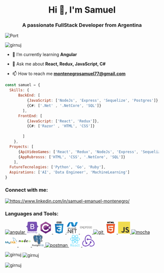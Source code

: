 <h1 align="center">Hi 👋, I'm Samuel</h1>

<h3 align="center">A passionate FullStack Developer from Argentina</h3>

![Port](https://user-images.githubusercontent.com/58223692/95631179-9bf7af80-0a59-11eb-8120-a4a064c956b7.jpg)

<p align="left"> <img src="https://komarev.com/ghpvc/?username=girnuj&label=Profile%20views&color=0e75b6&style=flat" alt="girnuj" /> </p>

- 🌱 I’m currently learning **Angular**

- 💬 Ask me about **React, Redux, JavaScript, C#**

- 📫 How to reach me **montenegrosamuel77@gmail.com**

```js
const samuel = {
  Skills: {
      BackEnd: [
          {JavaScript: ['NodeJs', 'Express', 'Sequelize', 'Postgres']},
          {C#: ['.Net' , '.NetCore', 'SQL']}
        ],
      FrontEnd: [
          {JavaScript: ['React', 'Redux']},
          {C#: ['Razor' , 'HTML', 'CSS']}
          
        ]
    },
  Proyects: [
      {ApiVideoGames: ['React', 'Redux', 'NodeJs', 'Express', 'Sequelize', 'Postgres']},
      {AppRubrosss: ['HTML', 'CSS', '.NetCore', 'SQL']}
    ],
  FutureTecnologies: ['Python', 'Go', 'Ruby'],
  Aspirations: ['AI', 'Data Engineer', 'MachineLearning']
}
```

<h3 align="left">Connect with me:</h3>
<p align="left">
<a href="https://linkedin.com/in/https://www.linkedin.com/in/samuel-emanuel-montenegro/" target="blank"><img align="center" src="https://raw.githubusercontent.com/rahuldkjain/github-profile-readme-generator/master/src/images/icons/Social/linked-in-alt.svg" alt="https://www.linkedin.com/in/samuel-emanuel-montenegro/" height="30" width="40" /></a>
</p>

<h3 align="left">Languages and Tools:</h3>
<p align="left"> <a href="https://angular.io" target="_blank" rel="noreferrer"> <img src="https://angular.io/assets/images/logos/angular/angular.svg" alt="angular" width="40" height="40"/> </a> <a href="https://getbootstrap.com" target="_blank" rel="noreferrer"> <img src="https://raw.githubusercontent.com/devicons/devicon/master/icons/bootstrap/bootstrap-plain-wordmark.svg" alt="bootstrap" width="40" height="40"/> </a> <a href="https://www.w3schools.com/cs/" target="_blank" rel="noreferrer"> <img src="https://raw.githubusercontent.com/devicons/devicon/master/icons/csharp/csharp-original.svg" alt="csharp" width="40" height="40"/> </a> <a href="https://www.w3schools.com/css/" target="_blank" rel="noreferrer"> <img src="https://raw.githubusercontent.com/devicons/devicon/master/icons/css3/css3-original-wordmark.svg" alt="css3" width="40" height="40"/> </a> <a href="https://dotnet.microsoft.com/" target="_blank" rel="noreferrer"> <img src="https://raw.githubusercontent.com/devicons/devicon/master/icons/dot-net/dot-net-original-wordmark.svg" alt="dotnet" width="40" height="40"/> </a> <a href="https://expressjs.com" target="_blank" rel="noreferrer"> <img src="https://raw.githubusercontent.com/devicons/devicon/master/icons/express/express-original-wordmark.svg" alt="express" width="40" height="40"/> </a> <a href="https://git-scm.com/" target="_blank" rel="noreferrer"> <img src="https://www.vectorlogo.zone/logos/git-scm/git-scm-icon.svg" alt="git" width="40" height="40"/> </a> <a href="https://www.w3.org/html/" target="_blank" rel="noreferrer"> <img src="https://raw.githubusercontent.com/devicons/devicon/master/icons/html5/html5-original-wordmark.svg" alt="html5" width="40" height="40"/> </a> <a href="https://developer.mozilla.org/en-US/docs/Web/JavaScript" target="_blank" rel="noreferrer"> <img src="https://raw.githubusercontent.com/devicons/devicon/master/icons/javascript/javascript-original.svg" alt="javascript" width="40" height="40"/> </a> <a href="https://mochajs.org" target="_blank" rel="noreferrer"> <img src="https://www.vectorlogo.zone/logos/mochajs/mochajs-icon.svg" alt="mocha" width="40" height="40"/> </a> <a href="https://www.mysql.com/" target="_blank" rel="noreferrer"> <img src="https://raw.githubusercontent.com/devicons/devicon/master/icons/mysql/mysql-original-wordmark.svg" alt="mysql" width="40" height="40"/> </a> <a href="https://nodejs.org" target="_blank" rel="noreferrer"> <img src="https://raw.githubusercontent.com/devicons/devicon/master/icons/nodejs/nodejs-original-wordmark.svg" alt="nodejs" width="40" height="40"/> </a> <a href="https://www.postgresql.org" target="_blank" rel="noreferrer"> <img src="https://raw.githubusercontent.com/devicons/devicon/master/icons/postgresql/postgresql-original-wordmark.svg" alt="postgresql" width="40" height="40"/> </a> <a href="https://postman.com" target="_blank" rel="noreferrer"> <img src="https://www.vectorlogo.zone/logos/getpostman/getpostman-icon.svg" alt="postman" width="40" height="40"/> </a> <a href="https://reactjs.org/" target="_blank" rel="noreferrer"> <img src="https://raw.githubusercontent.com/devicons/devicon/master/icons/react/react-original-wordmark.svg" alt="react" width="40" height="40"/> </a> <a href="https://redux.js.org" target="_blank" rel="noreferrer"> <img src="https://raw.githubusercontent.com/devicons/devicon/master/icons/redux/redux-original.svg" alt="redux" width="40" height="40"/> </a> </p>

<p><img align="left" src="https://github-readme-stats.vercel.app/api/top-langs?username=girnuj&show_icons=true&theme=gruvbox&locale=en&layout=compact" alt="girnuj" /></p>

<p>&nbsp;<img align="center" src="https://github-readme-stats.vercel.app/api?username=girnuj&show_icons=true&theme=gruvbox&locale=en" alt="girnuj" /></p>

<p><img align="center" src="https://github-readme-streak-stats.herokuapp.com/?user=girnuj&theme=highcontrast" alt="girnuj" /></p>


<!---
Girnuj/Girnuj is a ✨ special ✨ repository because its `README.md` (this file) appears on your GitHub profile.
You can click the Preview link to take a look at your changes.
--->
